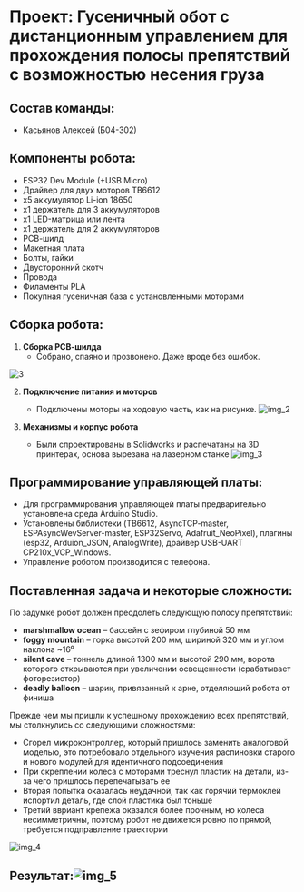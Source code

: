 # Проект: Гусеничный обот с дистанционным управлением для прохождения полосы препятствий с возможностью несения груза

## Состав команды:
- Касьянов Алексей (Б04-302)

## Компоненты робота:
- ESP32 Dev Module (+USB Micro)
- Драйвер для двух моторов TB6612
- x5 аккумулятор Li-ion 18650
- x1 держатель для 3 аккумуляторов
- x1 LED-матрица или лента
- х1 держатель для 2 аккумуляторов
- РСВ-шилд
- Макетная плата
- Болты, гайки
- Двусторонний скотч
- Провода
- Филаменты PLA
- Покупная гусеничная база с установленными моторами


## Сборка робота:

1. **Сборка РСВ-шилда**
    - Собрано, спаяно и прозвонено. Даже вроде без ошибок.

![3]([https://github.com/user-attachments/assets/42a7a36c-503e-4cf0-837c-ac6d06d8c465)

2. **Подключение питания и моторов**
    - Подключены моторы на ходовую часть, как на рисунке.
![img_2](https://github.com/user-attachments/assets/0ce870c2-c64c-436c-b3e3-276c7a2ba214)

3. **Механизмы и корпус робота**
    - Были спроектированы в Solidworks и распечатаны на 3D принтерах, основа вырезана на лазерном станке
![img_3](https://github.com/user-attachments/assets/761d811c-6d4f-432a-a89e-d9c22eafd8be)

## Программирование управляющей платы:
- Для программирования управляющей платы предварительно установлена среда Arduino Studio.
- Установлены библиотеки (TB6612, AsyncTCP-master, ESPAsyncWevServer-master, ESP32Servo, Adafruit_NeoPixel), плагины (esp32, Arduion_JSON, AnalogWrite), драйвер USB-UART CP210x_VCP_Windows.
- Управление роботом производится с телефона.


## Поставленная задача и некоторые сложности:
По задумке робот должен преодолеть следующую полосу препятствий:
- **marshmallow ocean** – бассейн с зефиром глубиной 50 мм
- **foggy mountain** – горка высотой 200 мм, шириной 320 мм и углом наклона ~16⁰
- **silent cave** – тоннель длиной 1300 мм и высотой 290 мм, ворота которого открываются при увеличении освещенности (срабатывает фоторезистор)
- **deadly balloon** – шарик, привязанный к арке, отделяющий робота от финиша

Прежде чем мы пришли к успешному прохождению всех препятствий, мы столкнулись со следующими сложностями:
- Сгорел микроконтроллер, который пришлось заменить аналоговой моделью, это потребовало отдельного изучения распиновки старого и нового модулей для идентичного подсоединения
- При скреплении колеса с моторами треснул пластик на детали, из-за чего пришлось перепечатывать ее
- Вторая попытка оказалась неудачной, так как горячий термоклей испортил деталь, где слой пластика был тоньше
- Третий ввриант крепежа оказался более прочным, но колеса несимметричны, поэтому робот не движется ровно по прямой, требуется подправление траектории


![img_4](https://github.com/user-attachments/assets/00b94cf8-f513-48bd-9c0e-fc184ca01df9)

## Результат:![img_5](https://github.com/user-attachments/assets/ed5083f8-b5b0-4ec4-a4a7-cee48758474a)

